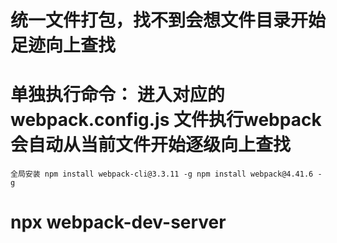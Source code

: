# 统一文件打包，找不到会想文件目录开始足迹向上查找
# 单独执行命令： 进入对应的webpack.config.js 文件执行webpack 会自动从当前文件开始逐级向上查找
`
  全局安装
  npm install webpack-cli@3.3.11 -g
  npm install webpack@4.41.6 -g  
`
# npx webpack-dev-server